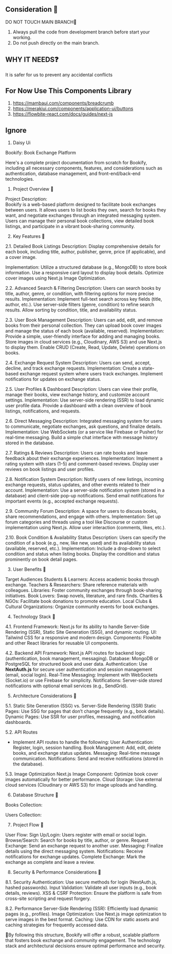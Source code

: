 
## Consideration 📍 

DO NOT TOUCH MAIN BRANCH🌿 
1. Always pull the code from development branch before start your working.
2. Do not push directly on the main branch. 

## WHY IT NEEDS❓

It is safer for us to prevent any accidental conflicts


## For Now Use This Components Library
1. https://mambaui.com/components/breadcrumb
2. https://merakiui.com/components/application-ui/buttons
3. https://flowbite-react.com/docs/guides/next-js 

## Ignore

1. Daisy Ui



Bookify: Book Exchange Platform


Here's a complete project documentation from scratch for Bookify, including all necessary components, features, and considerations such as authentication, database management, and front-end/back-end technologies.

1. Project Overview 📌 

Project Description:  
Bookify is a web-based platform designed to facilitate book exchanges between users. It allows users to list books they own, search for books they want, and negotiate exchanges through an integrated messaging system. Users can manage their personal book collections, view detailed book listings, and participate in a vibrant book-sharing community.


2. Key Features 📌 

2.1. Detailed Book Listings
Description: Display comprehensive details for each book, including title, author, publisher, genre, price (if applicable), and a cover image.

Implementation: 
Utilize a structured database (e.g., MongoDB) to store book information.
Use a responsive card layout to display book details.
Optimize cover images using Next.js Image Optimization.

2.2. Advanced Search & Filtering
Description: Users can search books by title, author, genre, or condition, with filtering options for more precise results.
Implementation: 
Implement full-text search across key fields (title, author, etc.).
Use server-side filters (genre, condition) to refine search results.
Allow sorting by condition, title, and availability status.

2.3. User Book Management
Description: Users can add, edit, and remove books from their personal collection. They can upload book cover images and manage the status of each book (available, reserved).
Implementation: 
Provide a simple, user-friendly interface for adding and managing books.
Store images in cloud services (e.g., Cloudinary, AWS S3) and use Next.js to display them.
 Enable CRUD (Create, Read, Update, Delete) operations on books.

2.4. Exchange Request System
Description: Users can send, accept, decline, and track exchange requests.
Implementation: 
Create a state-based exchange request system where users track exchanges.
Implement notifications for updates on exchange status.
  
2.5. User Profiles & Dashboard
Description: Users can view their profile, manage their books, view exchange history, and customize account settings.
Implementation: 
Use server-side rendering (SSR) to load dynamic user profile data.
Provide a dashboard with a clean overview of book listings, notifications, and requests.

2.6. Direct Messaging
Description: Integrated messaging system for users to communicate, negotiate exchanges, ask questions, and finalize details.
Implementation: 
Use WebSockets (or a service like Firebase or Pusher) for real-time messaging.
Build a simple chat interface with message history stored in the database.

2.7. Ratings & Reviews
Description: Users can rate books and leave feedback about their exchange experiences.
Implementation: 
Implement a rating system with stars (1-5) and comment-based reviews.
Display user reviews on book listings and user profiles.

2.8. Notification System
Description: Notify users of new listings, incoming exchange requests, status updates, and other events related to their account.
Implementation: 
Use a server-side notification system (stored in a database) and client-side pop-up notifications.
Send email notifications for important events (e.g., accepted exchange requests).

2.9. Community Forum
Description: A space for users to discuss books, share recommendations, and engage with others.
Implementation: 
Set up forum categories and threads using a tool like Discourse or custom implementation using Next.js.
Allow user interaction (comments, likes, etc.).



2.10. Book Condition & Availability Status
Description: Users can specify the condition of a book (e.g., new, like new, used) and its availability status (available, reserved, etc.).
Implementation: 
Include a drop-down to select condition and status when listing books.
Display the condition and status prominently on book detail pages.

3. User Benefits 📌 

Target Audiences
Students & Learners: Access academic books through exchange.
Teachers & Researchers: Share reference materials with colleagues.
Libraries: Foster community exchanges through book-sharing initiatives.
Book Lovers: Swap novels, literature, and rare finds.
Charities & NGOs: Facilitate book donations to promote education.
Local Clubs & Cultural Organizations: Organize community events for book exchanges.

4. Technology Stack 📌 

4.1. Frontend
Framework: Next.js for its ability to handle Server-Side Rendering (SSR), Static Site Generation (SSG), and dynamic routing.
UI: Tailwind CSS for a responsive and modern design.
Components: Flowbite and other React libraries for reusable UI components.

4.2. Backend
API Framework: Next.js API routes for backend logic (authentication, book management, messaging).
Database: MongoDB or PostgreSQL for structured book and user data.
Authentication: Use **NextAuth.js** for secure user authentication and session management (email, social login).
Real-Time Messaging: Implement with WebSockets (Socket.io) or use Firebase for simplicity.
Notifications: Server-side stored notifications with optional email services (e.g., SendGrid).










5. Architecture Considerations 📌 

5.1. Static Site Generation (SSG) vs. Server-Side Rendering (SSR)
Static Pages: Use SSG for pages that don’t change frequently (e.g., book details).
Dynamic Pages: Use SSR for user profiles, messaging, and notification dashboards.

5.2. API Routes
- Implement API routes to handle the following:
  User Authentication: Register, login, session handling.
  Book Management: Add, edit, delete books, and exchange status updates.
  Messaging: Real-time message communication.
  Notifications: Send and receive notifications (stored in the database).

5.3. Image Optimization
Next.js Image Component: Optimize book cover images automatically for better performance.
Cloud Storage: Use external cloud services (Cloudinary or AWS S3) for image uploads and handling.


6. Database Structure 📌 

Books Collection:






Users Collection: 



7. Project Flow 📌 

User Flow:
Sign Up/Login: Users register with email or social login.
Browse/Search: Search for books by title, author, or genre.
Request Exchange: Send an exchange request to another user.
Messaging: Finalize details using the direct messaging system.
Notifications: Receive notifications for exchange updates.
Complete Exchange: Mark the exchange as complete and leave a review.


8. Security & Performance Considerations 📌 

8.1. Security
Authentication: Use secure methods for login (NextAuth.js, hashed passwords).
Input Validation: Validate all user inputs (e.g., book details, reviews).
XSS & CSRF Protection: Ensure the platform is safe from cross-site scripting and request forgery.

8.2. Performance
Server-Side Rendering (SSR): Efficiently load dynamic pages (e.g., profiles).
Image Optimization: Use Next.js image optimization to serve images in the best format.
Caching: Use CDN for static assets and caching strategies for frequently accessed data.

📌By following this structure, Bookify will offer a robust, scalable platform that fosters book exchange and community engagement. The technology stack and architectural decisions ensure optimal performance and security.

